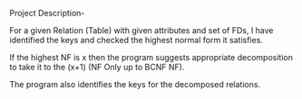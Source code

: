 Project Description-

For a given Relation (Table) with given attributes and set of FDs, I have identified the keys and checked the highest normal form it satisfies. 

If the highest NF is x then the program suggests appropriate decomposition to take it to the (x+1) (NF Only up to BCNF NF).

The program also identifies the keys for the decomposed relations.